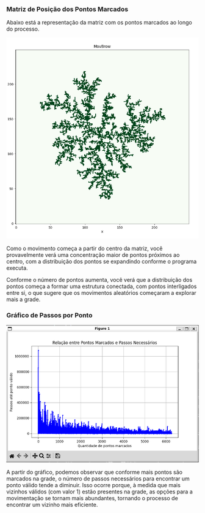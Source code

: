 ### Matriz de Posição dos Pontos Marcados

Abaixo está a representação da matriz com os pontos marcados ao longo do processo.

![Matriz de Posição](img/plot.png)

Como o movimento começa a partir do centro da matriz, você provavelmente verá uma concentração maior de pontos próximos ao centro, com a distribuição dos pontos se expandindo conforme o programa executa.

Conforme o número de pontos aumenta, você verá que a distribuição dos pontos começa a formar uma estrutura conectada, com pontos interligados entre si, o que sugere que os movimentos aleatórios começaram a explorar mais a grade.

### Gráfico de Passos por Ponto

![Gráfico de Passos por Ponto](img/graph.png)

A partir do gráfico, podemos observar que conforme mais pontos são marcados na grade, o número de passos necessários para encontrar um ponto válido tende a diminuir. Isso ocorre porque, à medida que mais vizinhos válidos (com valor 1) estão presentes na grade, as opções para a movimentação se tornam mais abundantes, tornando o processo de encontrar um vizinho mais eficiente.

